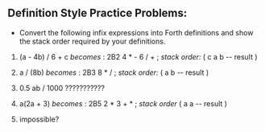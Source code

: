 ## Definition Style Practice Problems:
- Convert the following infix expressions into Forth definitions and show the stack order required by your definitions.

1. (a - 4b) / 6 + c
*becomes*
: 2B2 4 * - 6 / + ;
*stack order:*
( c a b -- result )

2. a / (8b)
*becomes*
: 2B3 8 * / ;
*stack order:*
( a b -- result )

3. 0.5 ab / 1000
???????????

4. a(2a + 3)
*becomes*
: 2B5 2 * 3 + * ;
*stack order*
( a a -- result )

5. impossible?
